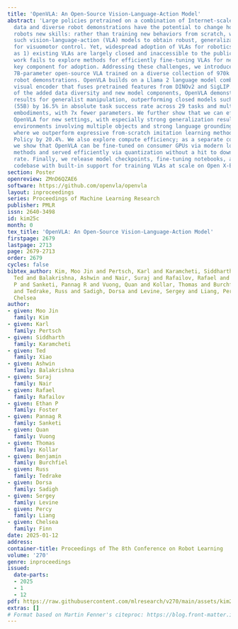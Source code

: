```yaml
---
title: 'OpenVLA: An Open-Source Vision-Language-Action Model'
abstract: 'Large policies pretrained on a combination of Internet-scale vision-language
  data and diverse robot demonstrations have the potential to change how we teach
  robots new skills: rather than training new behaviors from scratch, we can fine-tune
  such vision-language-action (VLA) models to obtain robust, generalizable policies
  for visuomotor control. Yet, widespread adoption of VLAs for robotics has been challenging
  as 1) existing VLAs are largely closed and inaccessible to the public, and 2) prior
  work fails to explore methods for efficiently fine-tuning VLAs for new tasks, a
  key component for adoption. Addressing these challenges, we introduce OpenVLA, a
  7B-parameter open-source VLA trained on a diverse collection of 970k real-world
  robot demonstrations. OpenVLA builds on a Llama 2 language model combined with a
  visual encoder that fuses pretrained features from DINOv2 and SigLIP. As a product
  of the added data diversity and new model components, OpenVLA demonstrates strong
  results for generalist manipulation, outperforming closed models such as RT-2-X
  (55B) by 16.5% in absolute task success rate across 29 tasks and multiple robot
  embodiments, with 7x fewer parameters. We further show that we can effectively fine-tune
  OpenVLA for new settings, with especially strong generalization results in multi-task
  environments involving multiple objects and strong language grounding abilities,
  where we outperform expressive from-scratch imitation learning methods such as Diffusion
  Policy by 20.4%. We also explore compute efficiency; as a separate contribution,
  we show that OpenVLA can be fine-tuned on consumer GPUs via modern low-rank adaptation
  methods and served efficiently via quantization without a hit to downstream success
  rate. Finally, we release model checkpoints, fine-tuning notebooks, and our PyTorch
  codebase with built-in support for training VLAs at scale on Open X-Embodiment datasets.'
section: Poster
openreview: ZMnD6QZAE6
software: https://github.com/openvla/openvla
layout: inproceedings
series: Proceedings of Machine Learning Research
publisher: PMLR
issn: 2640-3498
id: kim25c
month: 0
tex_title: 'OpenVLA: An Open-Source Vision-Language-Action Model'
firstpage: 2679
lastpage: 2713
page: 2679-2713
order: 2679
cycles: false
bibtex_author: Kim, Moo Jin and Pertsch, Karl and Karamcheti, Siddharth and Xiao,
  Ted and Balakrishna, Ashwin and Nair, Suraj and Rafailov, Rafael and Foster, Ethan
  P and Sanketi, Pannag R and Vuong, Quan and Kollar, Thomas and Burchfiel, Benjamin
  and Tedrake, Russ and Sadigh, Dorsa and Levine, Sergey and Liang, Percy and Finn,
  Chelsea
author:
- given: Moo Jin
  family: Kim
- given: Karl
  family: Pertsch
- given: Siddharth
  family: Karamcheti
- given: Ted
  family: Xiao
- given: Ashwin
  family: Balakrishna
- given: Suraj
  family: Nair
- given: Rafael
  family: Rafailov
- given: Ethan P
  family: Foster
- given: Pannag R
  family: Sanketi
- given: Quan
  family: Vuong
- given: Thomas
  family: Kollar
- given: Benjamin
  family: Burchfiel
- given: Russ
  family: Tedrake
- given: Dorsa
  family: Sadigh
- given: Sergey
  family: Levine
- given: Percy
  family: Liang
- given: Chelsea
  family: Finn
date: 2025-01-12
address:
container-title: Proceedings of The 8th Conference on Robot Learning
volume: '270'
genre: inproceedings
issued:
  date-parts:
  - 2025
  - 1
  - 12
pdf: https://raw.githubusercontent.com/mlresearch/v270/main/assets/kim25c/kim25c.pdf
extras: []
# Format based on Martin Fenner's citeproc: https://blog.front-matter.io/posts/citeproc-yaml-for-bibliographies/
---
```


